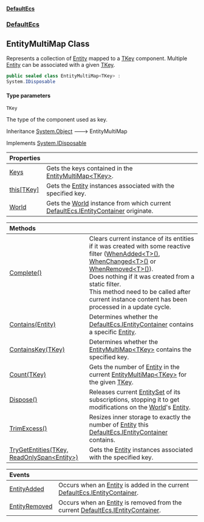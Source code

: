 #### [DefaultEcs](DefaultEcs.md 'DefaultEcs')
### [DefaultEcs](DefaultEcs.md#DefaultEcs 'DefaultEcs')

## EntityMultiMap<TKey> Class

Represents a collection of [Entity](Entity.md 'DefaultEcs.Entity') mapped to a [TKey](EntityMultiMap_TKey_.md#DefaultEcs.EntityMultiMap_TKey_.TKey 'DefaultEcs.EntityMultiMap<TKey>.TKey') component. Multiple [Entity](Entity.md 'DefaultEcs.Entity') can be associated with a given [TKey](EntityMultiMap_TKey_.md#DefaultEcs.EntityMultiMap_TKey_.TKey 'DefaultEcs.EntityMultiMap<TKey>.TKey').

```csharp
public sealed class EntityMultiMap<TKey> :
System.IDisposable
```
#### Type parameters

<a name='DefaultEcs.EntityMultiMap_TKey_.TKey'></a>

`TKey`

The type of the component used as key.

Inheritance [System.Object](https://docs.microsoft.com/en-us/dotnet/api/System.Object 'System.Object') &#129106; EntityMultiMap<TKey>

Implements [System.IDisposable](https://docs.microsoft.com/en-us/dotnet/api/System.IDisposable 'System.IDisposable')

| Properties | |
| :--- | :--- |
| [Keys](EntityMultiMap_TKey_.Keys.md 'DefaultEcs.EntityMultiMap<TKey>.Keys') | Gets the keys contained in the [EntityMultiMap&lt;TKey&gt;](EntityMultiMap_TKey_.md 'DefaultEcs.EntityMultiMap<TKey>'). |
| [this[TKey]](EntityMultiMap_TKey_.this[TKey].md 'DefaultEcs.EntityMultiMap<TKey>.this[TKey]') | Gets the [Entity](Entity.md 'DefaultEcs.Entity') instances associated with the specified key. |
| [World](EntityMultiMap_TKey_.World.md 'DefaultEcs.EntityMultiMap<TKey>.World') | Gets the [World](World.md 'DefaultEcs.World') instance from which current [DefaultEcs.IEntityContainer](https://docs.microsoft.com/en-us/dotnet/api/DefaultEcs.IEntityContainer 'DefaultEcs.IEntityContainer') originate. |

| Methods | |
| :--- | :--- |
| [Complete()](EntityMultiMap_TKey_.Complete().md 'DefaultEcs.EntityMultiMap<TKey>.Complete()') | Clears current instance of its entities if it was created with some reactive filter ([WhenAdded&lt;T&gt;()](EntityQueryBuilder.WhenAdded_T_().md 'DefaultEcs.EntityQueryBuilder.WhenAdded<T>()'), [WhenChanged&lt;T&gt;()](EntityQueryBuilder.WhenChanged_T_().md 'DefaultEcs.EntityQueryBuilder.WhenChanged<T>()') or [WhenRemoved&lt;T&gt;()](EntityQueryBuilder.WhenRemoved_T_().md 'DefaultEcs.EntityQueryBuilder.WhenRemoved<T>()')).<br/>Does nothing if it was created from a static filter.<br/>This method need to be called after current instance content has been processed in a update cycle. |
| [Contains(Entity)](EntityMultiMap_TKey_.Contains(Entity).md 'DefaultEcs.EntityMultiMap<TKey>.Contains(DefaultEcs.Entity)') | Determines whether the [DefaultEcs.IEntityContainer](https://docs.microsoft.com/en-us/dotnet/api/DefaultEcs.IEntityContainer 'DefaultEcs.IEntityContainer') contains a specific [Entity](Entity.md 'DefaultEcs.Entity'). |
| [ContainsKey(TKey)](EntityMultiMap_TKey_.ContainsKey(TKey).md 'DefaultEcs.EntityMultiMap<TKey>.ContainsKey(TKey)') | Determines whether the [EntityMultiMap&lt;TKey&gt;](EntityMultiMap_TKey_.md 'DefaultEcs.EntityMultiMap<TKey>') contains the specified key. |
| [Count(TKey)](EntityMultiMap_TKey_.Count(TKey).md 'DefaultEcs.EntityMultiMap<TKey>.Count(TKey)') | Gets the number of [Entity](Entity.md 'DefaultEcs.Entity') in the current [EntityMultiMap&lt;TKey&gt;](EntityMultiMap_TKey_.md 'DefaultEcs.EntityMultiMap<TKey>') for the given [TKey](EntityMultiMap_TKey_.md#DefaultEcs.EntityMultiMap_TKey_.TKey 'DefaultEcs.EntityMultiMap<TKey>.TKey'). |
| [Dispose()](EntityMultiMap_TKey_.Dispose().md 'DefaultEcs.EntityMultiMap<TKey>.Dispose()') | Releases current [EntitySet](EntitySet.md 'DefaultEcs.EntitySet') of its subscriptions, stopping it to get modifications on the [World](EntityMultiMap_TKey_.World.md 'DefaultEcs.EntityMultiMap<TKey>.World')'s [Entity](Entity.md 'DefaultEcs.Entity'). |
| [TrimExcess()](EntityMultiMap_TKey_.TrimExcess().md 'DefaultEcs.EntityMultiMap<TKey>.TrimExcess()') | Resizes inner storage to exactly the number of [Entity](Entity.md 'DefaultEcs.Entity') this [DefaultEcs.IEntityContainer](https://docs.microsoft.com/en-us/dotnet/api/DefaultEcs.IEntityContainer 'DefaultEcs.IEntityContainer') contains. |
| [TryGetEntities(TKey, ReadOnlySpan&lt;Entity&gt;)](EntityMultiMap_TKey_.TryGetEntities(TKey,ReadOnlySpan_Entity_).md 'DefaultEcs.EntityMultiMap<TKey>.TryGetEntities(TKey, System.ReadOnlySpan<DefaultEcs.Entity>)') | Gets the [Entity](Entity.md 'DefaultEcs.Entity') instances associated with the specified key. |

| Events | |
| :--- | :--- |
| [EntityAdded](EntityMultiMap_TKey_.EntityAdded.md 'DefaultEcs.EntityMultiMap<TKey>.EntityAdded') | Occurs when an [Entity](Entity.md 'DefaultEcs.Entity') is added in the current [DefaultEcs.IEntityContainer](https://docs.microsoft.com/en-us/dotnet/api/DefaultEcs.IEntityContainer 'DefaultEcs.IEntityContainer'). |
| [EntityRemoved](EntityMultiMap_TKey_.EntityRemoved.md 'DefaultEcs.EntityMultiMap<TKey>.EntityRemoved') | Occurs when an [Entity](Entity.md 'DefaultEcs.Entity') is removed from the current [DefaultEcs.IEntityContainer](https://docs.microsoft.com/en-us/dotnet/api/DefaultEcs.IEntityContainer 'DefaultEcs.IEntityContainer'). |
